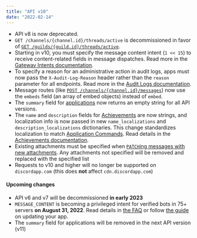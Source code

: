 ```yaml
---
title: "API v10"
date: "2022-02-14"
---
```


* API v8 is now deprecated.
* `GET /channels/{channel.id}/threads/active` is decommissioned in favor of [`GET /guilds/{guild.id}/threads/active`](/docs/resources/guild#list-active-guild-threads).
* Starting in v10, you must specify the message content intent (`1 << 15`) to receive content-related fields in message dispatches. Read more in the [Gateway Intents documentation](/docs/events/gateway#gateway-intents).
* To specify a reason for an administrative action in audit logs, apps must now pass the `X-Audit-Log-Reason` header rather than the `reason` parameter for all endpoints. Read more in the [Audit Logs documentation](/docs/resources/audit-log).
* Message routes (like [`POST /channels/{channel.id}/messages`](/docs/resources/message#create-message)) now use the `embeds` field (an array of embed objects) instead of `embed`.
* The `summary` field for [applications](/docs/resources/application) now returns an empty string for all API versions.
* The `name` and `description` fields for [Achievements](https://github.com/discord/discord-api-docs/blob/legacy-gamesdk/docs/game_sdk/Achievements.md#achievement-struct) are now strings, and localization info is now passed in new `name_localizations` and `description_localizations` dictionaries. This change standardizes localization to match [Application Commands](/docs/interactions/application-commands#localization). Read details in the [Achievements documentation](https://github.com/discord/discord-api-docs/blob/legacy-gamesdk/docs/game_sdk/Achievements.md#achievement-struct).
* Existing attachments must be specified when [`PATCH`ing messages with new attachments](/docs/reference#editing-message-attachments). Any attachments not specified will be removed and replaced with the specified list
* Requests to v10 and higher will no longer be supported on `discordapp.com` (this does **not** affect `cdn.discordapp.com`)

#### Upcoming changes

* API v6 and v7 will be decommissioned **in early 2023**
* `MESSAGE_CONTENT` is becoming a privileged intent for verified bots in 75+ servers **on August 31, 2022**. Read details in [the FAQ](https://support-dev.discord.com/hc/en-us/articles/4404772028055-Message-Content-Privileged-Intent-FAQ) or follow [the guide](/docs/tutorials/upgrading-to-application-commands) on updating your app.
* The `summary` field for applications will be removed in the next API version (v11)
